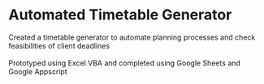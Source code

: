 # Automated Timetable Generator
Created a timetable generator to automate planning processes and check feasibilities of client deadlines
<br></br>
Prototyped using Excel VBA and completed using Google Sheets and Google Appscript
